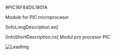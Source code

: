 <!--- PrjInfo ---> <!--- Please remove this line after manually editing --->
<!--- 00a56be08b96043df9e37d6aff7b6990 --->
<!--- Created:20170112-18:22: ---> 
<!--- Author:Mlab: ---> 
<!--- AuthorEmail:mlab@mlab.cz: ---> 
<!--- Tags:imported: ---> 
<!--- Ust:None: ---> 
<!--- Name:PIC16F84DIL1801A: --->
#PIC16F84DIL1801A 
<!--- LongName --->
Module for PIC microprocesor

[InfoLongDescription.en]
<!--- ELongName ---> 

<!--- Lead --->
[InfoShortDescription.cs]
Modul pro procesor PIC
<!--- ELead ---> 

![LeadImg](PIC16F84DIL1801A_Small.jpg) 


​
​
<!--- Description --->
<!--- EDescription --->
<!--- Content --->
<!--- EContent --->
            